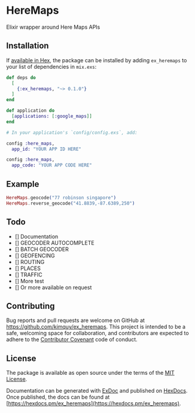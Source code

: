# HereMaps

Elixir wrapper around Here Maps APIs

## Installation

If [available in Hex](https://hex.pm/docs/publish), the package can be installed
by adding `ex_heremaps` to your list of dependencies in `mix.exs`:

```elixir
def deps do
  [
    {:ex_heremaps, "~> 0.1.0"}
  ]
end

def application do
  [applications: [:google_maps]]
end

# In your application's `config/config.exs`, add:

config :here_maps,
  app_id: "YOUR APP ID HERE"

config :here_maps,
  app_code: "YOUR APP CODE HERE"
```

## Example

```elixir
HereMaps.geocode("77 robinson singapore")
HereMaps.reverse_geocode("41.8839,-87.6389,250")
```

## Todo
- [] Documentation
- [] GEOCODER AUTOCOMPLETE
- [] BATCH GEOCODER
- [] GEOFENCING
- [] ROUTING
- [] PLACES
- [] TRAFFIC
- [] More test
- [] Or more available on request

## Contributing

Bug reports and pull requests are welcome on GitHub at https://github.com/kimquy/ex_heremaps. This project is intended to be a safe, welcoming space for collaboration, and contributors are expected to adhere to the [Contributor Covenant](http://contributor-covenant.org) code of conduct.


## License

The package is available as open source under the terms of the [MIT License](http://opensource.org/licenses/MIT).


Documentation can be generated with [ExDoc](https://github.com/elixir-lang/ex_doc)
and published on [HexDocs](https://hexdocs.pm). Once published, the docs can
be found at [https://hexdocs.pm/ex_heremaps](https://hexdocs.pm/ex_heremaps).
